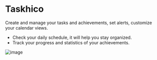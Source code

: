 # Taskhico
 
Create and manage your tasks and achievements, set alerts, customize your calendar views.

- Check your daily schedule, it will help you stay organized.
- Track your progress and statistics of your achievements.

![image](https://github.com/user-attachments/assets/f2ac097a-9573-456c-8785-55e433e9f74a)
